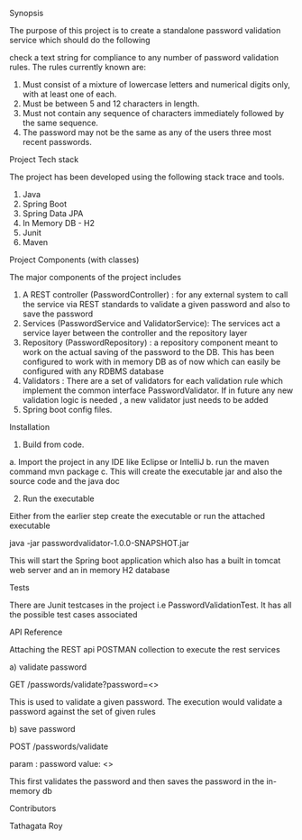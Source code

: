 Synopsis

The purpose of this project is to create a standalone password validation service which should do the following

check a text string for compliance to any number of password validation rules.
The rules currently known are:
1. Must consist of a mixture of lowercase letters and numerical digits only, with at least one of each.
2. Must be between 5 and 12 characters in length.
3. Must not contain any sequence of characters immediately followed by the same sequence.
4. The password may not be the same as any of the users three most recent passwords.


Project Tech stack

The project has been developed using the following stack trace and tools.

1. Java
2. Spring Boot
3. Spring Data JPA
4. In Memory DB - H2
5. Junit
6. Maven


Project Components (with classes)

The major components of the project includes

1. A REST controller (PasswordController) :  for any external system to call the service via REST standards to validate a given password and also to save the password
2. Services (PasswordService and ValidatorService): The services act a service layer between the controller and the repository layer
3. Repository (PasswordRepository) : a repository component meant to work on the actual saving of the password to the DB. This has been configured to work with in memory DB as of now which can easily be configured with any RDBMS database
4. Validators : There are a set of validators for each validation rule which implement the common interface PasswordValidator. If in future any new validation logic is needed , a new validator just needs to be added
5. Spring boot config files.    


Installation

1. Build from code.

a. Import the project in any IDE like Eclipse or IntelliJ
b. run the maven command 
	mvn package
c. This will create the executable jar and also the source code and the java doc

2. Run the executable

Either from the earlier step create the executable or run the attached executable  	

java -jar passwordvalidator-1.0.0-SNAPSHOT.jar

This will start the Spring boot application which also has a built in tomcat web server and an in memory H2 database

Tests

There are Junit testcases in the project i.e PasswordValidationTest. It has all the possible test cases associated


API Reference

Attaching the REST api POSTMAN collection to execute the rest services

a) validate password

GET /passwords/validate?password=<<password>>

This is used to validate a given password. The execution would validate a password against the set of given rules

b) save password

POST /passwords/validate

param : password
value: <<password>>

This first validates the password and then saves the password in the in-memory db 

Contributors

Tathagata Roy